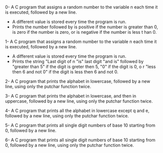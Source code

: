 0- A C program that assigns a random number to the variable n each time it is executed, followed by a new line.
   - A different value is stored every time the program is run.
   - Prints the number followed by is positive if the number is greater than 0, is zero if the number is zero, or is negative if the number is less t     han 0.

1- A C program that assigns a random number to the variable n each time it is executed, followed by a new line.
   - A different value is stored every time the program is run.
   - Prints the string "Last digit of n "is" last digit "and is" followed by "greater than 5" if the digit is greter then 5, "0" if the digit is 0, o     r "less then 6 and not 0" if the digit is less then 6 and not 0.

2- A C program that prints the alphabet in lowercase, followed by a new line, using only the putchar function twice.

3- A C program that prints the alphabet in lowercase, and then in uppercase, followed by a new line, using only the putchar function twice.

4- A C program that prints all the alphabet in lowercase except q and e, followed by a new line, using only the putchar function twice.

5- A C program that prints all single digit numbers of base 10 starting from 0, followed by a new line.

6- A C program that prints all single digit numbers of base 10 starting from 0, followed by a new line, using only the putchar function twice.

